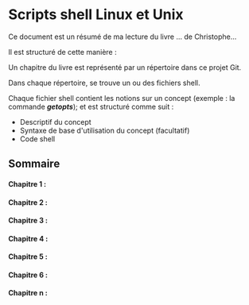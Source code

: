 # Scripts shell Linux et Unix
Ce document est un résumé de ma lecture du livre ... de Christophe...  

Il est structuré de cette manière :  

Un  chapitre du livre est représenté par un répertoire dans ce projet Git.  

Dans chaque répertoire, se trouve un ou des fichiers shell. 

Chaque fichier shell contient les notions sur un concept (exemple : la commande ***getopts***); et est structuré comme suit :  

- Descriptif du concept
- Syntaxe de base d'utilisation du concept (facultatif)
- Code shell

## Sommaire

#### Chapitre 1 : 
#### Chapitre 2 : 
#### Chapitre 3 : 
#### Chapitre 4 : 
#### Chapitre 5 : 
#### Chapitre 6 : 
#### Chapitre n : 
